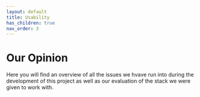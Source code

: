 ```yaml
---
layout: default
title: Usability
has_children: true
nav_order: 3
---
```


# Our Opinion

Here you will find an overview of all the issues we hvave run into during the development of this project as well as our evaluation of the stack we were given to work with.
